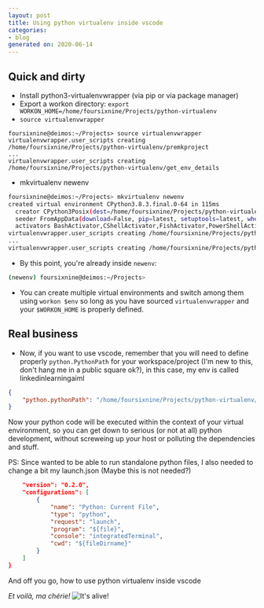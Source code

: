 ```yaml
---
layout: post
title: Using python virtualenv inside vscode
categories:
- blog
generated on: 2020-06-14
---
```

## Quick and dirty

* Install  python3-virtualenvwrapper (via pip or via package manager)
* Export a workon directory: `export WORKON_HOME=/home/foursixnine/Projects/python-virtualenv`
* `source virtualenvwrapper`

```
foursixnine@deimos:~/Projects> source virtualenvwrapper    
virtualenvwrapper.user_scripts creating /home/foursixnine/Projects/python-virtualenv/premkproject
...
virtualenvwrapper.user_scripts creating /home/foursixnine/Projects/python-virtualenv/get_env_details
```

* mkvirtualenv newenv

```bash
foursixnine@deimos:~/Projects> mkvirtualenv newenv
created virtual environment CPython3.8.3.final.0-64 in 115ms
  creator CPython3Posix(dest=/home/foursixnine/Projects/python-virtualenv/newenv, clear=False, global=False)
  seeder FromAppData(download=False, pip=latest, setuptools=latest, wheel=latest, via=copy, app_data_dir=/home/foursixnine/.local/share/virtualenv/seed-app-data/v1.0.1)
  activators BashActivator,CShellActivator,FishActivator,PowerShellActivator,PythonActivator,XonshActivator
virtualenvwrapper.user_scripts creating /home/foursixnine/Projects/python-virtualenv/newenv/bin/predeactivate
...
virtualenvwrapper.user_scripts creating /home/foursixnine/Projects/python-virtualenv/newenv/bin/get_env_details
```

* By this point, you're already inside `newenv`:

```bash
(newenv) foursixnine@deimos:~/Projects> 
```

* You can create multiple virtual environments and switch among them using `workon $env` so long as you have sourced `virtualenvwrapper` and your `$WORKON_HOME` is properly defined.

## Real business

* Now, if you want to use vscode, remember that you will need to define properly `python.PythonPath` for your workspace/project (I'm new to this, don't hang me in a public square ok?), in this case, my env is called linkedinlearningaiml

```json
{
    "python.pythonPath": "/home/foursixnine/Projects/python-virtualenv/linkedinlearningaiml/bin/python"
}
```

Now your python code will be executed within the context of your virtual environment, so you can get down to serious (or not at all) python development, without screweing up your host or polluting the dependencies and stuff.

PS: Since wanted to be able to run standalone python files, I also needed to change a bit my launch.json (Maybe this is not needed?)

```json
    "version": "0.2.0",
    "configurations": [
        {
            "name": "Python: Current File",
            "type": "python",
            "request": "launch",
            "program": "${file}",
            "console": "integratedTerminal",
            "cwd": "${fileDirname}"
        }
    ]
}
```

And off you go, how to use python virtualenv inside vscode

*Et voilà, ma chérie!*
![It's alive!](https://media.giphy.com/media/xT5LMDi8H2A1FtLlpC/giphy.gif)

